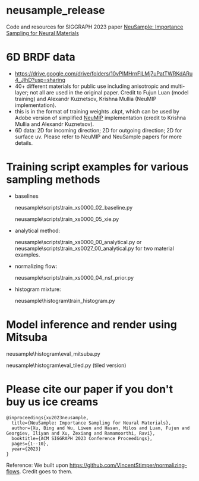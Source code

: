 # neusample_release
Code and resources for SIGGRAPH 2023  paper [NeuSample: Importance Sampling for Neural Materials](https://cseweb.ucsd.edu/~viscomp/projects/neusample/) 


# 6D BRDF data 
- https://drive.google.com/drive/folders/10vPIMHrnFlLMj7uPatTWRKdARu4_JlhD?usp=sharing 
- 40+ different materials for public use including anisotropic and multi-layer; not all are used in the original paper. Credit to Fujun Luan (model training) and Alexandr Kuznetsov, Krishna Mullia (NeuMIP implementation).
- this is in the format of training weights .ckpt, which can be used by Adobe version of simplified [NeuMIP](https://cseweb.ucsd.edu/~viscomp/projects/NeuMIP/) implementation (credit to Krishna Mullia and Alexandr Kuznetsov).
- 6D data: 2D for incoming direction; 2D for outgoing direction; 2D for surface uv. Please refer to NeuMIP and NeuSample papers for more details.


# Training script examples for various sampling methods
- baselines
  
  neusample\scripts\train_xs0000_02_baseline.py
  
  neusample\scripts\train_xs0000_05_xie.py
  
- analytical method:
  
  neusample\scripts\train_xs0000_00_analytical.py or neusample\scripts\train_xs0027_00_analytical.py for two material examples.

- normalizing flow:
  
  neusample\scripts\train_xs0000_04_nsf_prior.py
  
- histogram mixture:
  
  neusample\histogram\train_histogram.py

  
# Model inference and render using Mitsuba
  
  neusample\histogram\eval_mitsuba.py
  
  neusample\histogram\eval_tiled.py (tiled version)
  
# Please cite our paper if you don't buy us ice creams
```
@inproceedings{xu2023neusample,
  title={NeuSample: Importance Sampling for Neural Materials},
  author={Xu, Bing and Wu, Liwen and Hasan, Milos and Luan, Fujun and Georgiev, Iliyan and Xu, Zexiang and Ramamoorthi, Ravi},
  booktitle={ACM SIGGRAPH 2023 Conference Proceedings},
  pages={1--10},
  year={2023}
}
```

Reference:
We built upon https://github.com/VincentStimper/normalizing-flows. Credit goes to them.
